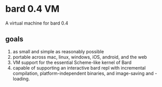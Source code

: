 # bard 0.4 VM

A virtual machine for bard 0.4

## goals

1. as small and simple as reasonably possible
2. portable across mac, linux, windows, iOS, android, and the web
3. VM support for the essential Scheme-like kernel of Bard
4. capable of supporting an interactive bard repl with incremental
   compilation, platform-independent binaries, and image-saving and
   -loading.
